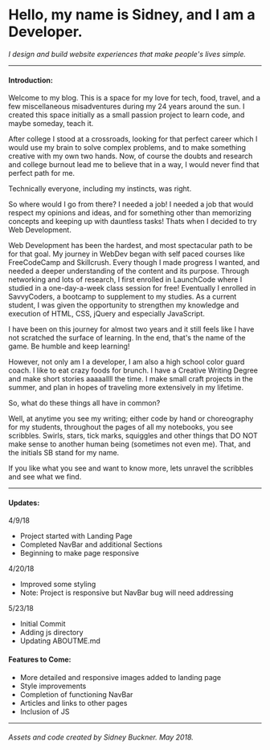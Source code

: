 # Hello, my name is Sidney, and I am a Developer.
*I design and build website experiences that make people's lives simple.*

---
#### Introduction:

Welcome to my blog. This is a space for my love for tech, food, travel, and a few miscellaneous misadventures
during my 24 years around the sun. I created this space initially as a small passion project to learn code, and maybe someday, teach it.

After college I stood at a crossroads, looking for that perfect career which I would use my brain to solve complex problems, and to make something creative with my own two hands. Now, of course the doubts and research and college burnout lead me to believe that in a way, I would never find that perfect path for me.

Technically everyone, including my instincts, was right.

So where would I go from there? I needed a job! I needed a job that would respect my opinions and ideas, and for something other than memorizing concepts and keeping up with dauntless tasks! Thats when I decided to try Web Development.

Web Development has been the hardest, and most spectacular path to be for that goal. My journey in WebDev began with self paced courses like FreeCodeCamp and Skillcrush.
Every though I made progress I wanted, and needed a  deeper understanding of the content and its purpose.
Through networking and lots of research, I first enrolled in LaunchCode where I studied in a one-day-a-week class session for free! Eventually I enrolled in SavvyCoders, a bootcamp to supplement to my studies. As a current student, I was given the opportunity to strengthen my knowledge and execution of HTML, CSS, jQuery and especially JavaScript.

I have been on this journey for almost two years and it still feels like I have not scratched the surface of learning. In the end, that's the name of the game. Be humble and keep learning!

However, not only am I a developer, I am also a high school color guard coach. I like to eat crazy foods for brunch. I have a Creative Writing Degree and make short stories aaaaallll the time.
I make small craft projects in the summer, and plan in hopes of traveling more extensively in my lifetime.

So, what do these things all have in common?

Well, at anytime you see my writing; either code by hand or choreography for my students, throughout the pages of all my notebooks, you see scribbles. Swirls, stars, tick marks, squiggles and other things that DO NOT make sense to another human being (sometimes not even me). That, and the initials SB stand for my name.

If you like what you see and want to know more, lets unravel the scribbles and see what we find.

---

#### Updates:

4/9/18
+ Project started with Landing Page
+ Completed NavBar and additional Sections
+ Beginning to make page responsive

4/20/18
+ Improved some styling
+ Note: Project is responsive but NavBar bug will need addressing

5/23/18
+ Initial Commit
+ Adding js directory
+ Updating ABOUTME.md

#### Features to Come:

+ More detailed and responsive images added to landing page
+ Style improvements
+ Completion of functioning NavBar
+ Articles and links to other pages
+ Inclusion of JS

---
###### Assets and code created by Sidney Buckner. May 2018.
